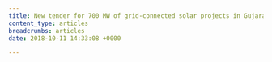 ```yaml
---
title: New tender for 700 MW of grid-connected solar projects in Gujarat released
content_type: articles
breadcrumbs: articles
date: 2018-10-11 14:33:08 +0000

---
```

